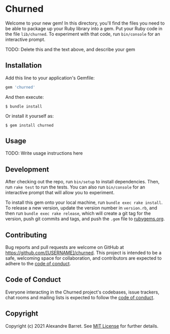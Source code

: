 # Churned

Welcome to your new gem! In this directory, you'll find the files you need to be able to package up your Ruby library into a gem. Put your Ruby code in the file `lib/churned`. To experiment with that code, run `bin/console` for an interactive prompt.

TODO: Delete this and the text above, and describe your gem

## Installation

Add this line to your application's Gemfile:

```ruby
gem 'churned'
```

And then execute:

    $ bundle install

Or install it yourself as:

    $ gem install churned

## Usage

TODO: Write usage instructions here

## Development

After checking out the repo, run `bin/setup` to install dependencies. Then, run `rake test` to run the tests. You can also run `bin/console` for an interactive prompt that will allow you to experiment.

To install this gem onto your local machine, run `bundle exec rake install`. To release a new version, update the version number in `version.rb`, and then run `bundle exec rake release`, which will create a git tag for the version, push git commits and tags, and push the `.gem` file to [rubygems.org](https://rubygems.org).

## Contributing

Bug reports and pull requests are welcome on GitHub at https://github.com/[USERNAME]/churned. This project is intended to be a safe, welcoming space for collaboration, and contributors are expected to adhere to the [code of conduct](https://github.com/[USERNAME]/churned/blob/master/CODE_OF_CONDUCT.md).


## Code of Conduct

Everyone interacting in the Churned project's codebases, issue trackers, chat rooms and mailing lists is expected to follow the [code of conduct](https://github.com/[USERNAME]/churned/blob/master/CODE_OF_CONDUCT.md).

## Copyright

Copyright (c) 2021 Alexandre Barret. See [MIT License](LICENSE.txt) for further details.